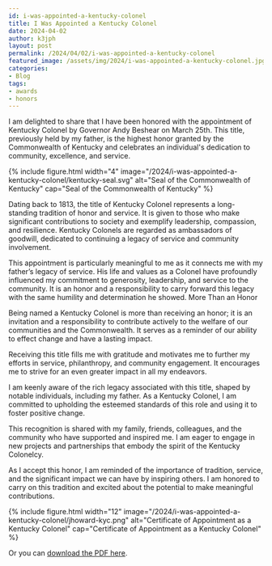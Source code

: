 ```yaml
---
id: i-was-appointed-a-kentucky-colonel
title: I Was Appointed a Kentucky Colonel
date: 2024-04-02
author: k3jph
layout: post
permalink: /2024/04/02/i-was-appointed-a-kentucky-colonel
featured_image: /assets/img/2024/i-was-appointed-a-kentucky-colonel.jpg
categories:
- Blog 
tags:
- awards
- honors
---
```


I am delighted to share that I have been honored with the appointment
of Kentucky Colonel by Governor Andy Beshear on March 25th. 
This title, previously held by my father, is the highest honor granted
by the Commonwealth of Kentucky and celebrates an individual's
dedication to community, excellence, and service. 

{% include figure.html width="4"
   image="/2024/i-was-appointed-a-kentucky-colonel/kentucky-seal.svg" 
   alt="Seal of the Commonwealth of Kentucky" 
   cap="Seal of the Commonwealth of Kentucky" %}
   
Dating back to 1813, the title of Kentucky Colonel represents a
long-standing tradition of honor and service. It is given to those
who make significant contributions to society and exemplify leadership,
compassion, and resilience. Kentucky Colonels are regarded as
ambassadors of goodwill, dedicated to continuing a legacy of service
and community involvement.

This appointment is particularly meaningful to me as it connects
me with my father’s legacy of service. His life and values as a
Colonel have profoundly influenced my commitment to generosity,
leadership, and service to the community. It is an honor and a
responsibility to carry forward this legacy with the same humility
and determination he showed.  More Than an Honor

Being named a Kentucky Colonel is more than receiving an honor; it
is an invitation and a responsibility to contribute actively to the
welfare of our communities and the Commonwealth. It serves as a
reminder of our ability to effect change and have a lasting impact.

Receiving this title fills me with gratitude and motivates me to
further my efforts in service, philanthropy, and community engagement.
It encourages me to strive for an even greater impact in all my
endeavors.

I am keenly aware of the rich legacy associated with this title,
shaped by notable individuals, including my father. As a Kentucky
Colonel, I am committed to upholding the esteemed standards of this
role and using it to foster positive change.  

This recognition is shared with my family, friends, colleagues, and
the community who have supported and inspired me. I am eager to
engage in new projects and partnerships that embody the spirit of
the Kentucky Colonelcy.

As I accept this honor, I am reminded of the importance of tradition,
service, and the significant impact we can have by inspiring others.
I am honored to carry on this tradition and excited about the
potential to make meaningful contributions.

{% include figure.html width="12"
   image="/2024/i-was-appointed-a-kentucky-colonel/jhoward-kyc.png" 
   alt="Certificate of Appointment as a Kentucky Colonel"
   cap="Certificate of Appointment as a Kentucky Colonel" %}
   
Or you can [download the PDF here](/assets/img/2024/i-was-appointed-a-kentucky-colonel/jhoward-kyc.pdf).
